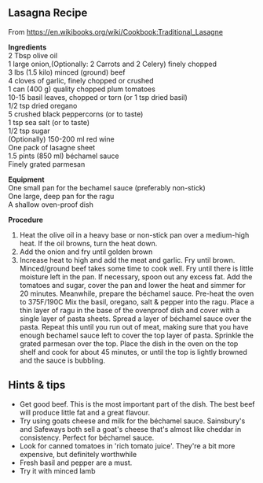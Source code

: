 ## Lasagna Recipe
From https://en.wikibooks.org/wiki/Cookbook:Traditional_Lasagne

**Ingredients**</br>
2 Tbsp olive oil</br>
1 large onion,(Optionally: 2 Carrots and 2 Celery) finely chopped</br>
3 lbs (1.5 kilo) minced (ground) beef</br>
4 cloves of garlic, finely chopped or crushed</br>
1 can (400 g) quality chopped plum tomatoes</br>
10-15 basil leaves, chopped or torn (or 1 tsp dried basil)</br>
1/2 tsp dried oregano</br>
5 crushed black peppercorns (or to taste)</br>
1 tsp sea salt (or to taste)</br>
1/2 tsp sugar</br>
(Optionally) 150-200 ml red wine</br>
One pack of lasagne sheet</br>
1.5 pints (850 ml) béchamel sauce</br>
Finely grated parmesan</br>

**Equipment**</br>
One small pan for the bechamel sauce (preferably non-stick)</br>
One large, deep pan for the ragu</br>
A shallow oven-proof dish

**Procedure**

1. Heat the olive oil in a heavy base or non-stick pan over a medium-high heat. If the oil browns, turn the heat down. 
2. Add the onion and fry until golden brown
3. Increase heat to high and add the meat and garlic. Fry until brown. Minced/ground beef takes some time to cook well. Fry until there is little moisture left in the pan. If necessary, spoon out any excess fat.
Add the tomatoes and sugar, cover the pan and lower the heat and simmer for 20 minutes. Meanwhile, prepare the béchamel sauce.
Pre-heat the oven to 375F/190C
Mix the basil, oregano, salt & pepper into the ragu.
Place a thin layer of ragu in the base of the ovenproof dish and cover with a single layer of pasta sheets. Spread a layer of béchamel sauce over the pasta. Repeat this until you run out of meat, making sure that you have enough bechamel sauce left to cover the top layer of pasta.
Sprinkle the grated parmesan over the top.
Place the dish in the oven on the top shelf and cook for about 45 minutes, or until the top is lightly browned and the sauce is bubbling.
## Hints & tips
* Get good beef. This is the most important part of the dish. The best beef will produce little fat and a great flavour.
* Try using goats cheese and milk for the béchamel sauce. Sainsbury's and Safeways both sell a goat's cheese that's almost like cheddar in consistency. Perfect for béchamel sauce.
* Look for canned tomatoes in 'rich tomato juice'. They're a bit more expensive, but definitely worthwhile
* Fresh basil and pepper are a must.
* Try it with minced lamb
